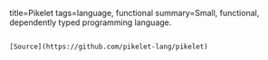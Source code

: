 title=Pikelet
tags=language, functional
summary=Small, functional, dependently typed programming language.
~~~~~~

[Source](https://github.com/pikelet-lang/pikelet)
